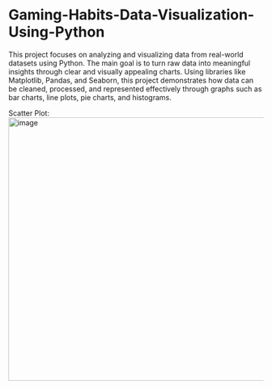# Gaming-Habits-Data-Visualization-Using-Python

This project focuses on analyzing and visualizing data from real-world datasets using Python. The main goal is to turn raw data into meaningful insights through clear and visually appealing charts. Using libraries like Matplotlib, Pandas, and Seaborn, this project demonstrates how data can be cleaned, processed, and represented effectively through graphs such as bar charts, line plots, pie charts, and histograms.


Scatter Plot:
<img width="1000" height="521" alt="image" src="https://github.com/user-attachments/assets/3c3c7de9-0e4b-4b65-911e-c9cb896fafb5" />



